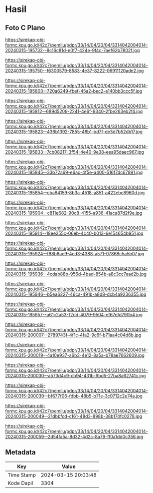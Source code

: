 # Hasil

## Foto C Plano

https://sirekap-obj-formc.kpu.go.id/42c7/pemilu/pdpr/33/14/04/20/04/3314042004014-20240315-195732--8c16c81d-e0f7-424e-9f4c-7aef62b7802f.jpg

https://sirekap-obj-formc.kpu.go.id/42c7/pemilu/pdpr/33/14/04/20/04/3314042004014-20240315-195750--f6300579-8583-4e37-8222-06911120ade2.jpg

https://sirekap-obj-formc.kpu.go.id/42c7/pemilu/pdpr/33/14/04/20/04/3314042004014-20240315-195803--720a6249-fbef-45a2-bec2-e140bb3ccc5f.jpg

https://sirekap-obj-formc.kpu.go.id/42c7/pemilu/pdpr/33/14/04/20/04/3314042004014-20240315-195812--689d5209-2241-4e6f-9340-2fbe263eb2f4.jpg

https://sirekap-obj-formc.kpu.go.id/42c7/pemilu/pdpr/33/14/04/20/04/3314042004014-20240315-195823--436b1392-7855-48b1-bd7f-de3d7b52db17.jpg

https://sirekap-obj-formc.kpu.go.id/42c7/pemilu/pdpr/33/14/04/20/04/3314042004014-20240315-195833--7cb08217-3f54-4e40-9e38-eea95daec967.jpg

https://sirekap-obj-formc.kpu.go.id/42c7/pemilu/pdpr/33/14/04/20/04/3314042004014-20240315-195845--33b72a69-e6ac-4f5e-a400-516f7dc67891.jpg

https://sirekap-obj-formc.kpu.go.id/42c7/pemilu/pdpr/33/14/04/20/04/3314042004014-20240315-195854--cba64159-8b3a-4518-a851-a422ebc8960d.jpg

https://sirekap-obj-formc.kpu.go.id/42c7/pemilu/pdpr/33/14/04/20/04/3314042004014-20240315-195904--c811e682-90c8-4155-a936-41aca87d2f9e.jpg

https://sirekap-obj-formc.kpu.go.id/42c7/pemilu/pdpr/33/14/04/20/04/3314042004014-20240315-195914--18ee255c-06eb-4c40-b013-6e154654b951.jpg

https://sirekap-obj-formc.kpu.go.id/42c7/pemilu/pdpr/33/14/04/20/04/3314042004014-20240315-195924--f88b6ae9-4ed3-4388-a571-07868c5a5b07.jpg

https://sirekap-obj-formc.kpu.go.id/42c7/pemilu/pdpr/33/14/04/20/04/3314042004014-20240315-195936--4cdab88b-956d-4bad-854b-a8c3cc7aad2b.jpg

https://sirekap-obj-formc.kpu.go.id/42c7/pemilu/pdpr/33/14/04/20/04/3314042004014-20240315-195946--b5ea6227-46ca-491b-a8d8-dcb4a9236355.jpg

https://sirekap-obj-formc.kpu.go.id/42c7/pemilu/pdpr/33/14/04/20/04/3314042004014-20240315-195957--a61c2a53-12dd-4079-9504-ef67efd790b4.jpg

https://sirekap-obj-formc.kpu.go.id/42c7/pemilu/pdpr/33/14/04/20/04/3314042004014-20240315-200007--2789743f-4f1c-4fa2-9c6f-b71aa4c04d6b.jpg

https://sirekap-obj-formc.kpu.go.id/42c7/pemilu/pdpr/33/14/04/20/04/3314042004014-20240315-200019--4a10e937-a6b3-4e12-8a5a-b78ae7662609.jpg

https://sirekap-obj-formc.kpu.go.id/42c7/pemilu/pdpr/33/14/04/20/04/3314042004014-20240315-200030--a573d4c9-cb94-431b-9bd5-27ba8a62741c.jpg

https://sirekap-obj-formc.kpu.go.id/42c7/pemilu/pdpr/33/14/04/20/04/3314042004014-20240315-200039--bf677f06-fdbb-48b5-b71e-3c0712c2e74a.jpg

https://sirekap-obj-formc.kpu.go.id/42c7/pemilu/pdpr/33/14/04/20/04/3314042004014-20240315-200049--21dbbfcd-c161-48d3-898b-38b174fc0278.jpg

https://sirekap-obj-formc.kpu.go.id/42c7/pemilu/pdpr/33/14/04/20/04/3314042004014-20240315-200059--2d54fa5a-8d32-4d2c-8a79-ff0a1dd0c356.jpg


## Metadata

| Key        | Value               |
| ---------- | ------------------- |
| Time Stamp | 2024-03-15 20:03:48 |
| Kode Dapil | 3304                |



